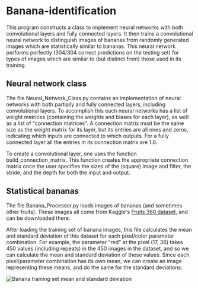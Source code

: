 # Banana-identification
This program constructs a class to implement neural networks with both convolutional layers and fully connected layers. It then trains a convolutional neural network to distinguish images of bananas from randomly generated images which are statistically similar to bananas. This neural network performs perfectly (304/304 correct predictions on the testing set) for types of images which are similar to (but distinct from) those used in its training. 

## Neural network class
The file Neural_Network_Class.py contains an implementation of neural networks with both partially and fully connected layers, including convolutional layers. To accomplish this each neural networks has a list of weight matrices (containing the weights and biases for each layer), as well as a list of "connection matrices".  A connection matrix must be the same size as the weight matrix for its layer, but its entries are all ones and zeros, indicating which inputs are connected to which outputs. For a fully connected layer all the entries in its connection matrix are 1.0. 

To create a convolutional layer, one uses the function build_connection_matrix. This function creates the appropriate connection matrix once the user specifies the sizes of the (square) image and filter, the stride, and the depth for both the input and output. 

## Statistical bananas
The file Banana_Processor.py loads images of bananas (and sometimes other fruits). These images all come from Kaggle's [Fruits 360 dataset](https://www.kaggle.com/moltean/fruits), and can be downloaded there. 

After loading the training set of banana images, this file calculates the mean and standard deviation of this dataset for each pixel/color parameter combination. For example, the parameter "red" at the pixel (17, 36) takes 450 values (including repeats) in the 450 images in the dataset, and so we can calculate the mean and standard deviation of these values. Since each pixel/parameter combination has its own mean, we can create an image representing these means, and do the same for the standard deviations: 

![Banana training set mean and standard deviation](https://i.imgur.com/dTOd1iH.png)
